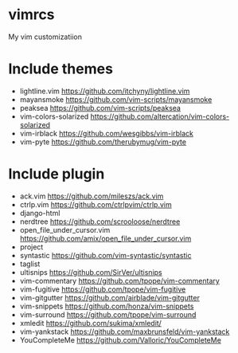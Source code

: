 # vimrcs
My vim customizatiion

# Include themes
* lightline.vim https://github.com/itchyny/lightline.vim
* mayansmoke https://github.com/vim-scripts/mayansmoke
* peaksea https://github.com/vim-scripts/peaksea
* vim-colors-solarized https://github.com/altercation/vim-colors-solarized
* vim-irblack https://github.com/wesgibbs/vim-irblack
* vim-pyte https://github.com/therubymug/vim-pyte

# Include plugin
* ack.vim https://github.com/mileszs/ack.vim
* ctrlp.vim https://github.com/ctrlpvim/ctrlp.vim
* django-html
* nerdtree https://github.com/scrooloose/nerdtree
* open_file_under_cursor.vim https://github.com/amix/open_file_under_cursor.vim
* project
* syntastic https://github.com/vim-syntastic/syntastic
* taglist
* ultisnips https://github.com/SirVer/ultisnips
* vim-commentary https://github.com/tpope/vim-commentary
* vim-fugitive https://github.com/tpope/vim-fugitive
* vim-gitgutter https://github.com/airblade/vim-gitgutter
* vim-snippets https://github.com/honza/vim-snippets
* vim-surround https://github.com/tpope/vim-surround
* xmledit https://github.com/sukima/xmledit/
* vim-yankstack https://github.com/maxbrunsfeld/vim-yankstack
* YouCompleteMe https://github.com/Valloric/YouCompleteMe
